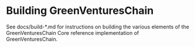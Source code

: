 Building GreenVenturesChain
================

See docs/build-*.md for instructions on building the various
elements of the GreenVenturesChain Core reference implementation of GreenVenturesChain.
